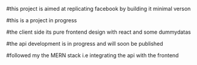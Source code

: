 #this project is aimed at replicating facebook by building it minimal verson

#this is a project in progress

#the client side its pure frontend design with react and some dummydatas

#the api development is in progress and will soon be published

#followed my the MERN stack i.e integrating the api with the frontend

